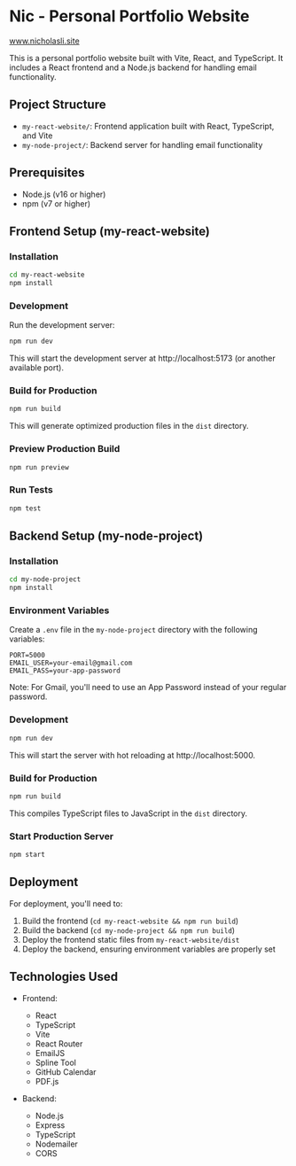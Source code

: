# Nic - Personal Portfolio Website
www.nicholasli.site

This is a personal portfolio website built with Vite, React, and TypeScript. It includes a React frontend and a Node.js backend for handling email functionality.

## Project Structure

- `my-react-website/`: Frontend application built with React, TypeScript, and Vite
- `my-node-project/`: Backend server for handling email functionality

## Prerequisites

- Node.js (v16 or higher)
- npm (v7 or higher)

## Frontend Setup (my-react-website)

### Installation

```bash
cd my-react-website
npm install
```

### Development

Run the development server:

```bash
npm run dev
```

This will start the development server at http://localhost:5173 (or another available port).

### Build for Production

```bash
npm run build
```

This will generate optimized production files in the `dist` directory.

### Preview Production Build

```bash
npm run preview
```

### Run Tests

```bash
npm test
```

## Backend Setup (my-node-project)

### Installation

```bash
cd my-node-project
npm install
```

### Environment Variables

Create a `.env` file in the `my-node-project` directory with the following variables:

```
PORT=5000
EMAIL_USER=your-email@gmail.com
EMAIL_PASS=your-app-password
```

Note: For Gmail, you'll need to use an App Password instead of your regular password.

### Development

```bash
npm run dev
```

This will start the server with hot reloading at http://localhost:5000.

### Build for Production

```bash
npm run build
```

This compiles TypeScript files to JavaScript in the `dist` directory.

### Start Production Server

```bash
npm start
```

## Deployment

For deployment, you'll need to:

1. Build the frontend (`cd my-react-website && npm run build`)
2. Build the backend (`cd my-node-project && npm run build`)
3. Deploy the frontend static files from `my-react-website/dist`
4. Deploy the backend, ensuring environment variables are properly set

## Technologies Used

- Frontend:
  - React
  - TypeScript
  - Vite
  - React Router
  - EmailJS
  - Spline Tool
  - GitHub Calendar
  - PDF.js

- Backend:
  - Node.js
  - Express
  - TypeScript
  - Nodemailer
  - CORS

